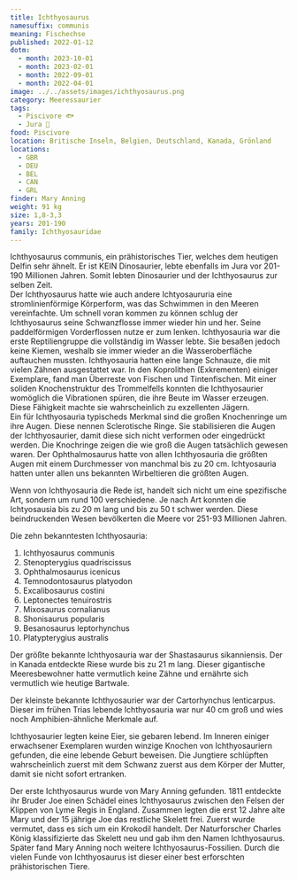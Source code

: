 ```yaml
---
title: Ichthyosaurus
namesuffix: communis
meaning: Fischechse
published: 2022-01-12
dotm:
  - month: 2023-10-01
  - month: 2023-02-01
  - month: 2022-09-01
  - month: 2022-04-01
image: ../../assets/images/ichthyosaurus.png
category: Meeressaurier
tags:
  - Piscivore 🐟
  - Jura 🦴
food: Piscivore
location: Britische Inseln, Belgien, Deutschland, Kanada, Grönland
locations:
  - GBR
  - DEU
  - BEL
  - CAN
  - GRL
finder: Mary Anning
weight: 91 kg
size: 1,8-3,3
years: 201-190
family: Ichthyosauridae
---
```

Ichthyosaurus communis, ein prähistorisches Tier, welches dem heutigen Delfin sehr ähnelt. Er ist KEIN Dinosaurier, lebte ebenfalls im Jura vor 201-190 Millionen Jahren. Somit lebten Dinosaurier und der Ichthyosaurus zur selben Zeit.\
Der Ichthyosaurus hatte wie auch andere Ichtyosaururia eine stromlinienförmige Körperform, was das Schwimmen in den Meeren vereinfachte. Um schnell voran kommen zu können schlug der Ichthyosaurus seine Schwanzflosse immer wieder hin und her. Seine paddelförmigen Vorderflossen nutze er zum lenken. Ichthyosauria war die erste Reptiliengruppe die vollständig im Wasser lebte. Sie besaßen jedoch keine Kiemen, weshalb sie immer wieder an die Wasseroberfläche auftauchen mussten. Ichthyosauria hatten eine lange Schnauze, die mit vielen Zähnen ausgestattet war. In den Koprolithen (Exkrementen) einiger Exemplare, fand man Überreste von Fischen und Tintenfischen. Mit einer soliden Knochenstruktur des Trommelfells konnten die Ichthyosaurier womöglich die Vibrationen spüren, die ihre Beute im Wasser erzeugen. Diese Fähigkeit machte sie wahrscheinlich zu exzellenten Jägern.\
Ein für Ichthyosauria typischeds Merkmal sind die großen Knochenringe um ihre Augen. Diese nennen Sclerotische Ringe. Sie stabilisieren die Augen der Ichthyosaurier, damit diese sich nicht verformen oder eingedrückt werden. Die Knochringe zeigen die wie groß die Augen tatsächlich gewesen waren. Der Ophthalmosaurus hatte von allen Ichthyosauria die größten Augen mit einem Durchmesser von manchmal bis zu 20 cm. Ichtyosauria hatten unter allen uns bekannten Wirbeltieren die größten Augen.

Wenn von Ichthyosauria die Rede ist, handelt sich nicht um eine spezifische Art, sondern um rund 100 verschiedene. Je nach Art konnten die Ichtyosausia bis zu 20 m lang und bis zu 50 t schwer werden. Diese beindruckenden Wesen bevölkerten die Meere vor 251-93 Millionen Jahren.

Die zehn bekanntesten Ichthyosauria:

1. Ichthyosaurus communis
2. Stenopterygius quadriscissus
3. Ophthalmosaurus icenicus
4. Temnodontosaurus platyodon
5. Excalibosaurus costini
6. Leptonectes tenuirostris
7. Mixosaurus cornalianus
8. Shonisaurus popularis
9. Besanosaurus leptorhynchus
10. Platypterygius australis

Der größte bekannte Ichthyosauria war der Shastasaurus sikanniensis. Der in Kanada entdeckte Riese wurde bis zu 21 m lang. Dieser gigantische Meeresbewohner hatte vermutlich keine Zähne und ernährte sich vermutlich wie heutige Bartwale.

Der kleinste bekannte Ichthyosaurier war der Cartorhynchus lenticarpus. Dieser im frühen Trias lebende Ichthyosauria war nur 40 cm groß und wies noch Amphibien-ähnliche Merkmale auf.

Ichthyosaurier legten keine Eier, sie gebaren lebend. Im Inneren einiger erwachsener Exemplaren wurden winzige Knochen von Ichthyosauriern gefunden, die eine lebende Geburt beweisen. Die Jungtiere schlüpften wahrscheinlich zuerst mit dem Schwanz zuerst aus dem Körper der Mutter, damit sie nicht sofort ertranken.

Der erste Ichthyosaurus wurde von Mary Anning gefunden. 1811 entdeckte ihr Bruder Joe einen Schädel eines Ichthyosaurus  zwischen den Felsen der Klippen von Lyme Regis in England. Zusammen legten die erst 12 Jahre alte Mary und der 15 jährige Joe das restliche Skelett frei. Zuerst wurde vermutet, dass es sich um ein Krokodil handelt. Der Naturforscher Charles König klassifizierte das Skelett neu und gab ihm den Namen Ichthyosaurus. Später fand Mary Anning noch weitere Ichthyosaurus-Fossilien. Durch die vielen Funde von Ichthyosaurus ist dieser einer best erforschten prähistorischen Tiere.
